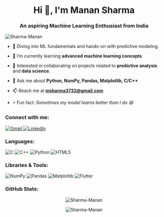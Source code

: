 <h1 align="center">Hi 👋, I'm Manan Sharma</h1>
<h3 align="center">An aspiring Machine Learning Enthusiast from India</h3>

<p align="left"> <img src="https://komarev.com/ghpvc/?username=Sharma-Manan&label=Profile%20views&color=0e75b6&style=flat" alt="Sharma-Manan" /> </p>

- 🔭 Diving into ML fundamentals and hands-on with predictive modeling.
- 🌱 I’m currently learning **advanced machine learning concepts**
- 👯 Interested in collaborating on projects related to **predictive analysis** and **data science**.
- 💬 Ask me about **Python, NumPy, Pandas, Matplotlib, C/C++**
- 📫 Reach me at **msharma3732@gmail.com**

- ⚡ Fun fact: *Sometimes my model learns better than I do 😄*

<h3 align="left">Connect with me:</h3>
<p align="left">
  <a href="mailto:msharma3732@gmail.com">
    <img src="https://img.shields.io/badge/Gmail-D14836?style=for-the-badge&logo=gmail&logoColor=white" alt="Gmail"/>
  </a>
  <a href="https://www.linkedin.com/in/manan-sharma-765685268/" target="_blank">
    <img src="https://img.shields.io/badge/LinkedIn-0077B5?style=for-the-badge&logo=linkedin&logoColor=white" alt="LinkedIn"/>
  </a>
</p>

<h3 align="left">Languages:</h3>
<p align="left">
  <img src="https://img.icons8.com/color/48/000000/c-programming.png" alt="C"/>
  <img src="https://img.icons8.com/color/48/000000/c-plus-plus-logo.png" alt="C++"/>
  <img src="https://img.icons8.com/color/48/000000/python.png" alt="Python"/>
  <img src="https://img.icons8.com/color/48/000000/html-5.png" alt="HTML5"/>
</p>

<h3 align="left">Libraries & Tools:</h3>
<p align="left">
  <img src="https://img.icons8.com/color/48/000000/numpy.png" alt="NumPy"/>
  <img src="https://img.icons8.com/color/48/000000/pandas.png" alt="Pandas"/>
  <img src="https://img.shields.io/badge/Matplotlib-3776AB?style=for-the-badge&logo=python&logoColor=white" alt="Matplotlib"/>
  <img src="https://img.icons8.com/color/48/000000/flutter.png" alt="Flutter"/>
</p>

<h3 align="left">GitHub Stats:</h3>
<p align="center">
  <img align="center" src="https://github-readme-stats.vercel.app/api?username=Sharma-Manan&show_icons=true&hide_title=true&count_private=true&hide=prs&theme=radical" alt="Sharma-Manan" />
</p>

<p align="center">
  <img align="center" src="https://streak-stats.demolab.com?user=Sharma-Manan&theme=radical" alt="Sharma-Manan" />
</p>
